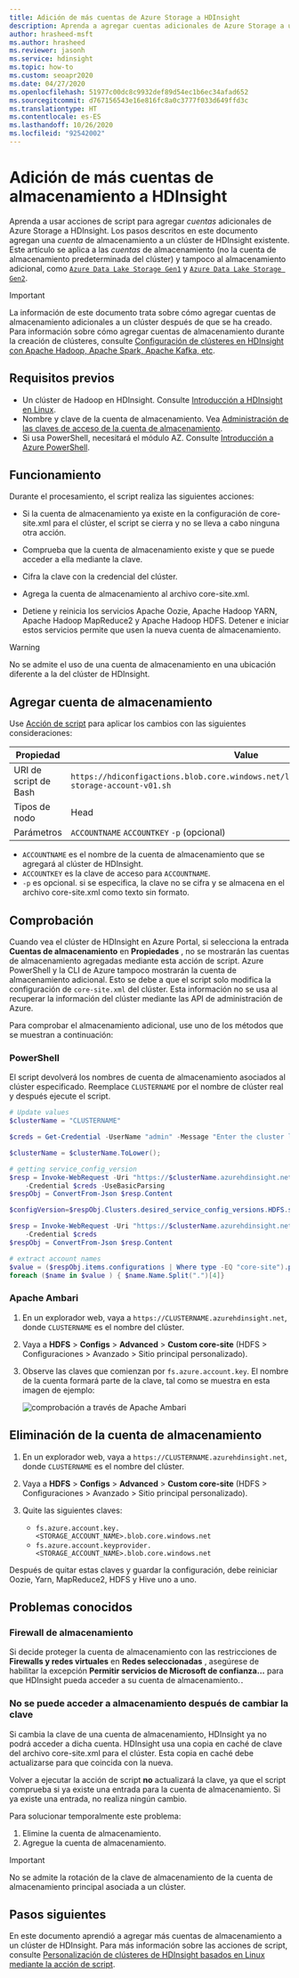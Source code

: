 ```yaml
---
title: Adición de más cuentas de Azure Storage a HDInsight
description: Aprenda a agregar cuentas adicionales de Azure Storage a un clúster de HDInsight existente.
author: hrasheed-msft
ms.author: hrasheed
ms.reviewer: jasonh
ms.service: hdinsight
ms.topic: how-to
ms.custom: seoapr2020
ms.date: 04/27/2020
ms.openlocfilehash: 51977c00dc8c9932def89d54ec1b6ec34afad652
ms.sourcegitcommit: d767156543e16e816fc8a0c3777f033d649ffd3c
ms.translationtype: HT
ms.contentlocale: es-ES
ms.lasthandoff: 10/26/2020
ms.locfileid: "92542002"
---
```

# <a name="add-additional-storage-accounts-to-hdinsight"></a>Adición de más cuentas de almacenamiento a HDInsight

Aprenda a usar acciones de script para agregar *cuentas* adicionales de Azure Storage a HDInsight. Los pasos descritos en este documento agregan una *cuenta* de almacenamiento a un clúster de HDInsight existente. Este artículo se aplica a las *cuentas* de almacenamiento (no la cuenta de almacenamiento predeterminada del clúster) y tampoco al almacenamiento adicional, como [`Azure Data Lake Storage Gen1`](hdinsight-hadoop-use-data-lake-storage-gen1.md) y [`Azure Data Lake Storage Gen2`](hdinsight-hadoop-use-data-lake-storage-gen2.md).

> [!IMPORTANT]  
> La información de este documento trata sobre cómo agregar cuentas de almacenamiento adicionales a un clúster después de que se ha creado. Para información sobre cómo agregar cuentas de almacenamiento durante la creación de clústeres, consulte [Configuración de clústeres en HDInsight con Apache Hadoop, Apache Spark, Apache Kafka, etc](hdinsight-hadoop-provision-linux-clusters.md).

## <a name="prerequisites"></a>Requisitos previos

* Un clúster de Hadoop en HDInsight. Consulte [Introducción a HDInsight en Linux](./hadoop/apache-hadoop-linux-tutorial-get-started.md).
* Nombre y clave de la cuenta de almacenamiento. Vea [Administración de las claves de acceso de la cuenta de almacenamiento](../storage/common/storage-account-keys-manage.md).
* Si usa PowerShell, necesitará el módulo AZ.  Consulte [Introducción a Azure PowerShell](/powershell/azure/).

## <a name="how-it-works"></a>Funcionamiento

Durante el procesamiento, el script realiza las siguientes acciones:

* Si la cuenta de almacenamiento ya existe en la configuración de core-site.xml para el clúster, el script se cierra y no se lleva a cabo ninguna otra acción.

* Comprueba que la cuenta de almacenamiento existe y que se puede acceder a ella mediante la clave.

* Cifra la clave con la credencial del clúster.

* Agrega la cuenta de almacenamiento al archivo core-site.xml.

* Detiene y reinicia los servicios Apache Oozie, Apache Hadoop YARN, Apache Hadoop MapReduce2 y Apache Hadoop HDFS. Detener e iniciar estos servicios permite que usen la nueva cuenta de almacenamiento.

> [!WARNING]  
> No se admite el uso de una cuenta de almacenamiento en una ubicación diferente a la del clúster de HDInsight.

## <a name="add-storage-account"></a>Agregar cuenta de almacenamiento

Use [Acción de script](hdinsight-hadoop-customize-cluster-linux.md#script-action-to-a-running-cluster) para aplicar los cambios con las siguientes consideraciones:

|Propiedad | Value |
|---|---|
|URI de script de Bash|`https://hdiconfigactions.blob.core.windows.net/linuxaddstorageaccountv01/add-storage-account-v01.sh`|
|Tipos de nodo|Head|
|Parámetros|`ACCOUNTNAME` `ACCOUNTKEY` `-p` (opcional)|

* `ACCOUNTNAME` es el nombre de la cuenta de almacenamiento que se agregará al clúster de HDInsight.
* `ACCOUNTKEY` es la clave de acceso para `ACCOUNTNAME`.
* `-p` es opcional. si se especifica, la clave no se cifra y se almacena en el archivo core-site.xml como texto sin formato.

## <a name="verification"></a>Comprobación

Cuando vea el clúster de HDInsight en Azure Portal, si selecciona la entrada __Cuentas de almacenamiento__ en __Propiedades__ , no se mostrarán las cuentas de almacenamiento agregadas mediante esta acción de script. Azure PowerShell y la CLI de Azure tampoco mostrarán la cuenta de almacenamiento adicional. Esto se debe a que el script solo modifica la configuración de `core-site.xml` del clúster. Esta información no se usa al recuperar la información del clúster mediante las API de administración de Azure.

Para comprobar el almacenamiento adicional, use uno de los métodos que se muestran a continuación:

### <a name="powershell"></a>PowerShell

El script devolverá los nombres de cuenta de almacenamiento asociados al clúster especificado. Reemplace `CLUSTERNAME` por el nombre de clúster real y después ejecute el script.

```powershell
# Update values
$clusterName = "CLUSTERNAME"

$creds = Get-Credential -UserName "admin" -Message "Enter the cluster login credentials"

$clusterName = $clusterName.ToLower();

# getting service_config_version
$resp = Invoke-WebRequest -Uri "https://$clusterName.azurehdinsight.net/api/v1/clusters/$clusterName`?fields=Clusters/desired_service_config_versions/HDFS" `
    -Credential $creds -UseBasicParsing
$respObj = ConvertFrom-Json $resp.Content

$configVersion=$respObj.Clusters.desired_service_config_versions.HDFS.service_config_version

$resp = Invoke-WebRequest -Uri "https://$clusterName.azurehdinsight.net/api/v1/clusters/$clusterName/configurations/service_config_versions?service_name=HDFS&service_config_version=$configVersion" `
    -Credential $creds
$respObj = ConvertFrom-Json $resp.Content

# extract account names
$value = ($respObj.items.configurations | Where type -EQ "core-site").properties | Get-Member -membertype properties | Where Name -Like "fs.azure.account.key.*"
foreach ($name in $value ) { $name.Name.Split(".")[4]}
```

### <a name="apache-ambari"></a>Apache Ambari

1. En un explorador web, vaya a `https://CLUSTERNAME.azurehdinsight.net`, donde `CLUSTERNAME` es el nombre del clúster.

1. Vaya a **HDFS** > **Configs** > **Advanced** > **Custom core-site** (HDFS > Configuraciones > Avanzado > Sitio principal personalizado).

1. Observe las claves que comienzan por `fs.azure.account.key`. El nombre de la cuenta formará parte de la clave, tal como se muestra en esta imagen de ejemplo:

   ![comprobación a través de Apache Ambari](./media/hdinsight-hadoop-add-storage/apache-ambari-verification.png)

## <a name="remove-storage-account"></a>Eliminación de la cuenta de almacenamiento

1. En un explorador web, vaya a `https://CLUSTERNAME.azurehdinsight.net`, donde `CLUSTERNAME` es el nombre del clúster.

1. Vaya a **HDFS** > **Configs** > **Advanced** > **Custom core-site** (HDFS > Configuraciones > Avanzado > Sitio principal personalizado).

1. Quite las siguientes claves:
    * `fs.azure.account.key.<STORAGE_ACCOUNT_NAME>.blob.core.windows.net`
    * `fs.azure.account.keyprovider.<STORAGE_ACCOUNT_NAME>.blob.core.windows.net`

Después de quitar estas claves y guardar la configuración, debe reiniciar Oozie, Yarn, MapReduce2, HDFS y Hive uno a uno.

## <a name="known-issues"></a>Problemas conocidos

### <a name="storage-firewall"></a>Firewall de almacenamiento

Si decide proteger la cuenta de almacenamiento con las restricciones de **Firewalls y redes virtuales** en **Redes seleccionadas** , asegúrese de habilitar la excepción **Permitir servicios de Microsoft de confianza...** para que HDInsight pueda acceder a su cuenta de almacenamiento.`.`

### <a name="unable-to-access-storage-after-changing-key"></a>No se puede acceder a almacenamiento después de cambiar la clave

Si cambia la clave de una cuenta de almacenamiento, HDInsight ya no podrá acceder a dicha cuenta. HDInsight usa una copia en caché de clave del archivo core-site.xml para el clúster. Esta copia en caché debe actualizarse para que coincida con la nueva.

Volver a ejecutar la acción de script **no** actualizará la clave, ya que el script comprueba si ya existe una entrada para la cuenta de almacenamiento. Si ya existe una entrada, no realiza ningún cambio.

Para solucionar temporalmente este problema:  
1. Elimine la cuenta de almacenamiento.
1. Agregue la cuenta de almacenamiento.

> [!IMPORTANT]  
> No se admite la rotación de la clave de almacenamiento de la cuenta de almacenamiento principal asociada a un clúster.

## <a name="next-steps"></a>Pasos siguientes

En este documento aprendió a agregar más cuentas de almacenamiento a un clúster de HDInsight. Para más información sobre las acciones de script, consulte [Personalización de clústeres de HDInsight basados en Linux mediante la acción de script](hdinsight-hadoop-customize-cluster-linux.md).